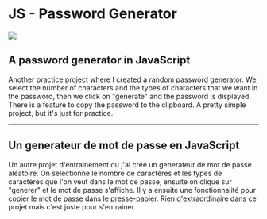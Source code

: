 # JS - Password Generator
<a href="https://password-generator.pruvostbastien.fr/" target="_blank"><img src="https://img.shields.io/badge/ctrl_%2B_click_here_to_see_the_website-324050?style=for-the-badge&logo=github&logoColor=white" /></a>

## A password generator in JavaScript

Another practice project where I created a random password generator.
We select the number of characters and the types of characters that we want in the password, then we click on "generate" and the password is displayed.
There is a feature to copy the password to the clipboard.
A pretty simple project, but it's just for practice.

---

## Un generateur de mot de passe en JavaScript

Un autre projet d'entrainement ou j'ai créé un generateur de mot de passe aléatoire.
On selectionne le nombre de caractères et les types de caractères que l'on veut dans le mot de passe, ensuite on clique sur "generer" et le mot de passe s'affiche. 
Il y a ensuite une fonctionnalité pour copier le mot de passe dans le presse-papier.
Rien d'extraordinaire dans ce projet mais c'est juste pour s'entrainer.
